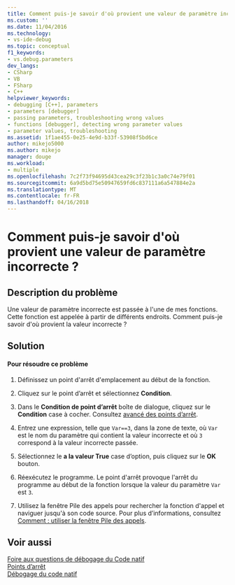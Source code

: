 ```yaml
---
title: Comment puis-je savoir d'où provient une valeur de paramètre incorrecte ? | Microsoft Docs
ms.custom: ''
ms.date: 11/04/2016
ms.technology:
- vs-ide-debug
ms.topic: conceptual
f1_keywords:
- vs.debug.parameters
dev_langs:
- CSharp
- VB
- FSharp
- C++
helpviewer_keywords:
- debugging [C++], parameters
- parameters [debugger]
- passing parameters, troubleshooting wrong values
- functions [debugger], detecting wrong parameter values
- parameter values, troubleshooting
ms.assetid: 1f1ae455-0e25-4e9d-b33f-53908f5bd6ce
author: mikejo5000
ms.author: mikejo
manager: douge
ms.workload:
- multiple
ms.openlocfilehash: 7c2f73f94695d43cea29c3f23b1c3a0c74e79f01
ms.sourcegitcommit: 6a9d5bd75e50947659fd6c837111a6a547884e2a
ms.translationtype: MT
ms.contentlocale: fr-FR
ms.lasthandoff: 04/16/2018
---
```

# <a name="how-can-i-find-out-who-is-passing-a-wrong-parameter-value"></a>Comment puis-je savoir d'où provient une valeur de paramètre incorrecte ?
## <a name="problem-description"></a>Description du problème  
 Une valeur de paramètre incorrecte est passée à l'une de mes fonctions. Cette fonction est appelée à partir de différents endroits. Comment puis-je savoir d'où provient la valeur incorrecte ?  
  
## <a name="solution"></a>Solution  
  
#### <a name="to-resolve-this-problem"></a>Pour résoudre ce problème  
  
1.  Définissez un point d'arrêt d'emplacement au début de la fonction.  
  
2.  Cliquez sur le point d’arrêt et sélectionnez **Condition**.  
  
3.  Dans le **Condition de point d’arrêt** boîte de dialogue, cliquez sur le **Condition** case à cocher. Consultez [avancé des points d’arrêt](../debugger/using-breakpoints.md#BKMK_Specify_a_breakpoint_condition_using_a_code_expression).  
  
4.  Entrez une expression, telle que `Var==3`, dans la zone de texte, où `Var` est le nom du paramètre qui contient la valeur incorrecte et où `3` correspond à la valeur incorrecte passée.  
  
5.  Sélectionnez le **a la valeur True** case d’option, puis cliquez sur le **OK** bouton.  
  
6.  Réexécutez le programme. Le point d'arrêt provoque l'arrêt du programme au début de la fonction lorsque la valeur du paramètre `Var` est `3`.  
  
7.  Utilisez la fenêtre Pile des appels pour rechercher la fonction d'appel et naviguer jusqu'à son code source. Pour plus d’informations, consultez [Comment : utiliser la fenêtre Pile des appels](../debugger/how-to-use-the-call-stack-window.md).  
  
## <a name="see-also"></a>Voir aussi  
 [Foire aux questions de débogage du Code natif](../debugger/debugging-native-code-faqs.md)   
 [Points d’arrêt](http://msdn.microsoft.com/en-us/fe4eedc1-71aa-4928-962f-0912c334d583)   
 [Débogage du code natif](../debugger/debugging-native-code.md)